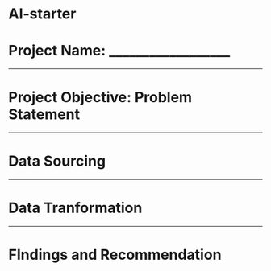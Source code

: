 # AI-starter
# Project Name: __________________
----
# Project Objective: Problem Statement



-----
# Data Sourcing



-----
# Data Tranformation



----
# FIndings and Recommendation

